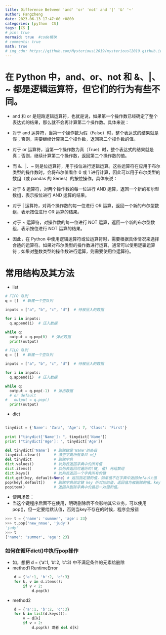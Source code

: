 ```yaml
---
title: Difference Between 'and' 'or' 'not' and '|' '&' '~'
author: Fangzheng
date: 2023-06-13 17:47:00 +0800
categories: [python  CS]
tags: [CS ]
# pin: true
mermaid: true  #code模块
# comments: true
math: true
# img_cdn: https://github.com/MysteriousL2019/mysteriousl2019.github.io/tree/master/assets/img/
---
```

# 在 Python 中，and、or、not 和 &、|、~ 都是逻辑运算符，但它们的行为有些不同。

* and 和 or 是短路逻辑运算符，也就是说，如果第一个操作数已经确定了整个表达式的结果，那么就不会再计算第二个操作数。具体来说：

* 对于 and 运算符，当第一个操作数为假（False）时，整个表达式的结果就是假；否则，需要继续计算第二个操作数，返回第二个操作数的值。
* 对于 or 运算符，当第一个操作数为真（True）时，整个表达式的结果就是真；否则，继续计算第二个操作数，返回第二个操作数的值。
* 而 &、\|、~ 则是位运算符，用于按位进行逻辑运算。这些运算符在应用于布尔类型的操作数时，会将布尔值看作 0 或 1 进行计算，因此可以用于布尔类型的数组（或 pandas 的 Series）的按位操作。具体来说：

* 对于 & 运算符，对两个操作数的每一位进行 AND 运算，返回一个新的布尔型数组，表示按位进行 AND 运算的结果。
* 对于 \| 运算符，对两个操作数的每一位进行 OR 运算，返回一个新的布尔型数组，表示按位进行 OR 运算的结果。
* 对于 ~ 运算符，对操作数的每一位进行 NOT 运算，返回一个新的布尔型数组，表示按位进行 NOT 运算的结果。
* 因此，在 Python 中使用逻辑运算符或位运算符时，需要根据具体情况来选择合适的运算符。如果对布尔类型的操作数进行运算，通常可以使用逻辑运算符；如果对整数类型的操作数进行运算，则需要使用位运算符。
# 常用结构及其方法
* list
```python
# FIFO 队列
q = []  # 新建一个空队列

inputs = ["a", "b", "c", "d"]  # 待被压入的数据

for i in inputs:  
  q.append(i)  # 压入数据

while q:
  output = q.pop(0)  # 弹出数据
  print(output)
```
```python
# FILO 队列
q = []  # 新建一个空队列

inputs = ["a", "b", "c", "d"]  # 待被压入的数据

for i in inputs:  
  q.append(i)  # 压入数据

while q:
  output = q.pop(-1)  # 弹出数据
  # or default
#   output = q.pop()
  print(output)
```
* dict
```python
 
tinydict = {'Name': 'Zara', 'Age': 7, 'Class': 'First'}
 
print ("tinydict['Name']: ", tinydict['Name'])
print ("tinydict['Age']: ", tinydict['Age'])
```
```python
del tinydict['Name']  # 删除键是'Name'的条目
tinydict.clear()      # 清空字典所有条目 ={}
del tinydict          # 删除字典
dict.values()         # 以列表返回字典中的所有值
dict.items()          # 以列表返回可遍历的(键, 值) 元组数组
dict.keys()           # 以列表返回一个字典所有的键
dict.get(key, default=None) # 返回指定键的值，如果值不在字典中返回default值
pop(key[,default])    # 删除字典给定键 key 所对应的值，返回值为被删除的值。key值必须给出。 否则，返回default值。
popitem()             # 返回并删除字典中的最后一对键和值。

```
* 使用场景：
* 当这个键程序后面不在使用，明确删除后不会影响其它业务，可以使用pop()，但一定要给默认值，否则当key不存在的时候，程序会报错
```python
>>> t = {'name': 'summer', 'age': 23}
>>> t.pop('new_nmae', 'judy')
'judy'
>>> t
{'name': 'summer', 'age': 23}

```
### 如何在循环dict()中执行pop操作
* 如，想把 d = {‘a’:1, ‘b’:2, ‘c’:3} 中不满足条件的元素给删除
* method1 RuntimeError
```python
	d = {'a':1, 'b':2, 'c':3} 
	for k, v in d.items():
        if v < 2:
            d.pop(k)
```
* method2 
```python
	d = {'a':1, 'b':2, 'c':3} 
	for k in list(d.keys()):
		v = d[k]
        if v < 2:
            d.pop(k) 或者 del d[k]
```